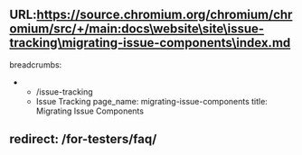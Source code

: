 URL:https://source.chromium.org/chromium/chromium/src/+/main:docs\website\site\issue-tracking\migrating-issue-components\index.md
---
breadcrumbs:
- - /issue-tracking
  - Issue Tracking
page_name: migrating-issue-components
title: Migrating Issue Components

redirect: /for-testers/faq/
---
